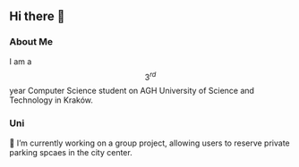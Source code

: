 ## Hi there 👋

### About Me
I am a $$3^{rd}$$ year Computer Science student on AGH University of Science and Technology in Kraków. 

### Uni
🔭 I’m currently working on a group project, allowing users to reserve private parking spcaes in the city center. 


<!--
**vpofg/vpofg** is a ✨ _special_ ✨ repository because its `README.md` (this file) appears on your GitHub profile.

<a href="https://app.daily.dev/vpofg"><img src="https://api.daily.dev/devcards/v2/ROIuEzoKQYGZfaMmsRvqI.png?r=p72" width="356" alt="Janek's Dev Card"/></a>

Here are some ideas to get you started:

- 🔭 I’m currently working on ...
- 🌱 I’m currently learning ...
- 👯 I’m looking to collaborate on ...
- 🤔 I’m looking for help with ...
- 💬 Ask me about ...
- 📫 How to reach me: ...
- 😄 Pronouns: ...
- ⚡ Fun fact: ...
-->
